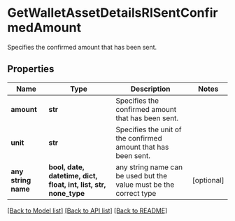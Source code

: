 # GetWalletAssetDetailsRISentConfirmedAmount

Specifies the confirmed amount that has been sent.

## Properties
Name | Type | Description | Notes
------------ | ------------- | ------------- | -------------
**amount** | **str** | Specifies the confirmed amount that has been sent. | 
**unit** | **str** | Specifies the unit of the confirmed amount that has been sent. | 
**any string name** | **bool, date, datetime, dict, float, int, list, str, none_type** | any string name can be used but the value must be the correct type | [optional]

[[Back to Model list]](../README.md#documentation-for-models) [[Back to API list]](../README.md#documentation-for-api-endpoints) [[Back to README]](../README.md)


